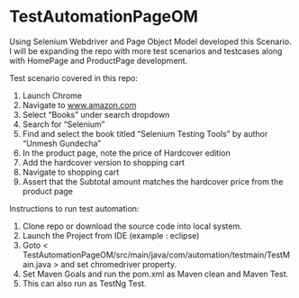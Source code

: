 # TestAutomationPageOM

Using Selenium Webdriver and Page Object Model developed this Scenario. I will be expanding the repo with more test scenarios and testcases along with HomePage and ProductPage development. 

Test scenario covered in this repo:
1. Launch Chrome
2. Navigate to www.amazon.com
3. Select “Books” under search dropdown
4. Search for “Selenium”
5. Find and select the book titled “Selenium Testing Tools” by author “Unmesh Gundecha” 
6. In the product page, note the price of Hardcover edition
7. Add the hardcover version to shopping cart
8. Navigate to shopping cart
9. Assert that the Subtotal amount matches the hardcover price from the product page

Instructions to run test automation:
1. Clone repo or download the source code into local system.
2. Launch the Project from IDE (example : eclipse)
3. Goto < TestAutomationPageOM/src/main/java/com/automation/testmain/TestMain.java >
   and set chromedriver property.
4. Set Maven Goals and run the pom.xml as Maven clean and Maven Test.
5. This can also run as TestNg Test.
